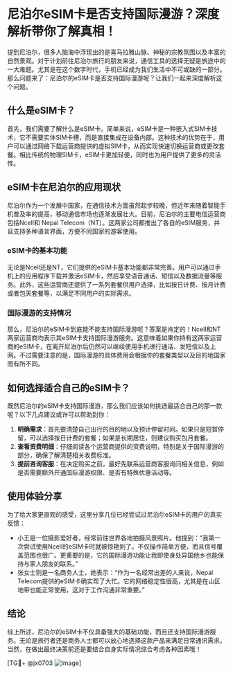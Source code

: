 # 尼泊尔eSIM卡是否支持国际漫游？深度解析带你了解真相！

提到尼泊尔，很多人脑海中浮现出的是喜马拉雅山脉、神秘的宗教氛围以及丰富的自然景观。对于计划前往尼泊尔旅行的朋友来说，通信工具的选择无疑是旅途中的一大难题。尤其是在这个数字时代，手机已经成为我们生活中不可或缺的一部分。那么问题来了：尼泊尔的eSIM卡是否支持国际漫游呢？让我们一起来深度解析这个问题。

## 什么是eSIM卡？

首先，我们需要了解什么是eSIM卡。简单来说，eSIM卡是一种嵌入式SIM卡技术，它不需要实体SIM卡槽，而是直接集成在设备内部。这种技术的优势在于，用户可以通过网络下载运营商提供的虚拟SIM卡，从而实现快速切换运营商或更改套餐。相比传统的物理SIM卡，eSIM卡更加轻便，同时也为用户提供了更多的灵活性。

## eSIM卡在尼泊尔的应用现状

尼泊尔作为一个发展中国家，在通信技术方面虽然起步较晚，但近年来随着智能手机普及率的提高，移动通信市场也逐渐发展壮大。目前，尼泊尔的主要电信运营商包括Ncell和 Nepal Telecom（NT）。这两家公司都推出了各自的eSIM服务，并且支持多种语言界面，方便不同国家的游客使用。

### eSIM卡的基本功能

无论是Ncell还是NT，它们提供的eSIM卡基本功能都非常完善。用户可以通过手机上的应用程序下载并激活eSIM卡，然后享受语音通话、短信以及数据流量等服务。此外，这些运营商还提供了一系列套餐供用户选择，比如按日计费、按月计费或者包天套餐等，以满足不同用户的实际需求。

### 国际漫游的支持情况

那么，尼泊尔的eSIM卡到底能不能支持国际漫游呢？答案是肯定的！Ncell和NT两家运营商均表示其eSIM卡支持国际漫游服务。这意味着如果你持有这两家运营商的eSIM卡，在离开尼泊尔后仍然可以继续使用手机进行通话、发短信以及上网。不过需要注意的是，国际漫游的具体费用会根据你的套餐类型以及目的地国家而有所不同。

## 如何选择适合自己的eSIM卡？

既然尼泊尔的eSIM卡支持国际漫游，那么我们应该如何挑选最适合自己的那一款呢？以下几点建议或许可以帮助到你：

1. **明确需求**：首先要清楚自己出行的目的地以及预计停留时间。如果只是短暂停留，可以选择按日计费的套餐；如果是长期居住，则建议购买包月套餐。
2. **查看资费明细**：仔细阅读各个运营商提供的资费说明，特别是关于国际漫游的部分，确保了解清楚相关收费标准。
3. **提前咨询客服**：在决定购买之前，最好先联系运营商客服询问相关信息，例如是否需要额外开通国际漫游权限、是否有特殊优惠活动等。

## 使用体验分享

为了给大家更直观的感受，这里分享几位已经尝试过尼泊尔eSIM卡的用户的真实反馈：

- 小王是一位摄影爱好者，经常前往世界各地拍摄风景照片。他提到：“我第一次尝试使用Ncell的eSIM卡时就被惊艳到了。不仅操作简单方便，而且信号覆盖范围也很广。更重要的是，它的国际漫游功能让我即使身处异国他乡也能保持与家人朋友的联系。”
- 张女士则是一名商务人士，她表示：“作为一名经常出差的人来说，Nepal Telecom提供的eSIM卡确实帮了大忙。它的网络稳定性很高，尤其是在山区地带也能正常使用，这对于工作沟通非常重要。”

## 结论

综上所述，尼泊尔的eSIM卡不仅具备强大的基础功能，而且还支持国际漫游服务。无论是旅行者还是商务人士都可以放心地选择这款产品来满足日常通讯需求。当然，在做出最终决策前还是要结合自身实际情况综合考虑各种因素哦！

[TG💪+ @jx0703 ![Image](https://github.com/user-attachments/assets/dbca1d08-cadb-493c-b0ec-ad6f7a83f270)]